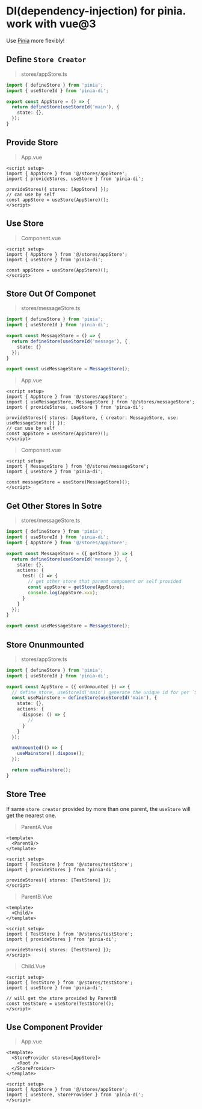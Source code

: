# DI(dependency-injection) for pinia. work with vue@3

Use [Pinia](https://github.com/vuejs/pinia) more flexibly!

## Define `Store Creator`

> stores/appStore.ts
```ts
import { defineStore } from 'pinia';
import { useStoreId } from 'pinia-di';

export const AppStore = () => {
  return defineStore(useStoreId('main'), {
    state: {},
  });
}
```

## Provide Store

> App.vue
```vue
<script setup>
import { AppStore } from '@/stores/appStore';
import { provideStores, useStore } from 'pinia-di';

provideStores({ stores: [AppStore] });
// can use by self
const appStore = useStore(AppStore)();
</script>
```

## Use Store

> Component.vue
```vue
<script setup>
import { AppStore } from '@/stores/appStore';
import { useStore } from 'pinia-di';

const appStore = useStore(AppStore)();
</script>
```

## Store Out Of Componet

> stores/messageStore.ts
```ts
import { defineStore } from 'pinia';
import { useStoreId } from 'pinia-di';

export const MessageStore = () => {
  return defineStore(useStoreId('message'), {
    state: {}
  });
}

export const useMessageStore = MessageStore();
```

> App.vue
```vue
<script setup>
import { AppStore } from '@/stores/appStore';
import { useMessageStore, MessageStore } from '@/stores/messageStore';
import { provideStores, useStore } from 'pinia-di';

provideStores({ stores: [AppStore, { creator: MessageStore, use: useMessageStore }] });
// can use by self
const appStore = useStore(AppStore)();
</script>
```

> Component.vue
```vue
<script setup>
import { MessageStore } from '@/stores/messageStore';
import { useStore } from 'pinia-di';

const messageStore = useStore(MessageStore)();
</script>
```

## Get Other Stores In Sotre

> stores/messageStore.ts
```ts
import { defineStore } from 'pinia';
import { useStoreId } from 'pinia-di';
import { AppStore } from '@/stores/appStore';

export const MessageStore = ({ getStore }) => {
  return defineStore(useStoreId('message'), {
    state: {},
    actions: {
      test: () => {
        // get other store that parent component or self provided
        const appStore = getStore(AppStore);
        console.log(appStore.xxx);
      }
    }
  });
}

export const useMessageStore = MessageStore();
```

## Store Onunmounted

> stores/appStore.ts
```ts
import { defineStore } from 'pinia';
import { useStoreId } from 'pinia-di';

export const AppStore = ({ onUnmounted }) => {
  // define store, useStoreId('main') generate the unique id for per `Store Instance`
  const useMainstore = defineStore(useStoreId('main'), {
    state: {},
    actions: {
      dispose: () => {
        //
      }
    }
  });

  onUnmounted(() => {
    useMainstore().dispose();
  });

  return useMainstore();
}
```

## Store Tree

If same `store creator` provided by more than one parent, the `useStore` will get the nearest one.

> ParentA.Vue
```vue
<template>
  <ParentB/>
</template>

<script setup>
import { TestStore } from '@/stores/testStore';
import { provideStores } from 'pinia-di';

provideStores({ stores: [TestStore] });
</script>
```

> ParentB.Vue
```vue
<template>
  <Child/>
</template>

<script setup>
import { TestStore } from '@/stores/testStore';
import { provideStores } from 'pinia-di';

provideStores({ stores: [TestStore] });
</script>
```

> Child.Vue
```vue
<script setup>
import { TestStore } from '@/stores/testStore';
import { useStore } from 'pinia-di';

// will get the store provided by ParentB
const testStore = useStore(TestStore)();
</script>
```

## Use Component Provider

> App.vue
```vue
<template>
  <StoreProvider stores=[AppStore]>
    <Root />
  </StoreProvider> 
</template>

<script setup>
import { AppStore } from '@/stores/appStore';
import { useStore, StoreProvider } from 'pinia-di';
</script>
```